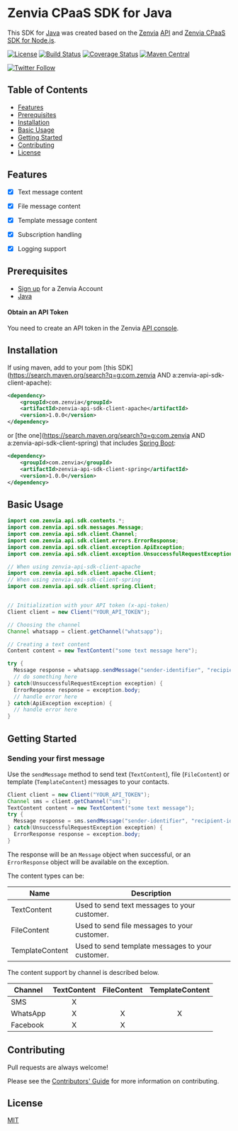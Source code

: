 # Zenvia CPaaS SDK for Java

This SDK for [Java](https://www.java.com/) was created based on the [Zenvia](https://www.zenvia.com/) [API](https://zenvia.github.io/zenvia-openapi-spec/) and
[Zenvia CPaaS SDK for Node.js](https://github.com/zenvia/zenvia-sdk-node).

[![License](https://img.shields.io/github/license/zenvia/zenvia-sdk-java.svg)](LICENSE.md)
[![Build Status](https://travis-ci.com/zenvia/zenvia-sdk-java.svg?branch=master)](https://travis-ci.com/zenvia/zenvia-sdk-java)
[![Coverage Status](https://coveralls.io/repos/github/zenvia/zenvia-sdk-java/badge.svg?branch=master)](https://coveralls.io/github/zenvia/zenvia-sdk-java?branch=master)
[![Maven Central](https://maven-badges.herokuapp.com/maven-central/com.zenvia/zenvia-api-sdk/badge.svg?style=flat-square)](https://maven-badges.herokuapp.com/maven-central/com.zenvia/zenvia-api-sdk/)

[![Twitter Follow](https://img.shields.io/twitter/follow/ZenviaMobile.svg?style=social)](https://twitter.com/intent/follow?screen_name=ZenviaMobile)



## Table of Contents

- [Features](#features)
- [Prerequisites](#prerequisites)
- [Installation](#installation)
- [Basic Usage](#basic-usage)
- [Getting Started](#getting-started)
- [Contributing](#contributing)
- [License](#license)



## Features

- [x] Text message content
- [x] File message content
- [x] Template message content
- [x] Subscription handling
- [x] Logging support



## Prerequisites

* [Sign up](https://www.zenvia.com/) for a Zenvia Account
* [Java](https://www.java.com/)



#### Obtain an API Token

You need to create an API token in the Zenvia [API console](https://app.zenvia.com/home/api).



## Installation
If using maven, add to your pom [this SDK](https://search.maven.org/search?q=g:com.zenvia AND a:zenvia-api-sdk-client-apache):

```xml
<dependency>
	<groupId>com.zenvia</groupId>
	<artifactId>zenvia-api-sdk-client-apache</artifactId>
	<version>1.0.0</version>
</dependency>
```


or [the one](https://search.maven.org/search?q=g:com.zenvia AND a:zenvia-api-sdk-client-spring) that includes [Spring Boot](https://spring.io/projects/spring-boot):

```xml
<dependency>
	<groupId>com.zenvia</groupId>
	<artifactId>zenvia-api-sdk-client-spring</artifactId>
	<version>1.0.0</version>
</dependency>
```



## Basic Usage

```Java
import com.zenvia.api.sdk.contents.*;
import com.zenvia.api.sdk.messages.Message;
import com.zenvia.api.sdk.client.Channel;
import com.zenvia.api.sdk.client.errors.ErrorResponse;
import com.zenvia.api.sdk.client.exception.ApiException;
import com.zenvia.api.sdk.client.exception.UnsuccessfulRequestException;

// When using zenvia-api-sdk-client-apache
import com.zenvia.api.sdk.client.apache.Client;
// When using zenvia-api-sdk-client-spring
import com.zenvia.api.sdk.client.spring.Client;


// Initialization with your API token (x-api-token)
Client client = new Client("YOUR_API_TOKEN");

// Choosing the channel
Channel whatsapp = client.getChannel("whatsapp");

// Creating a text content
Content content = new TextContent("some text message here");

try {
  Message response = whatsapp.sendMessage("sender-identifier", "recipient-identifier", content);
  // do something here
} catch(UnsuccessfulRequestException exception) {
  ErrorResponse response = exception.body;
  // handle error here
} catch(ApiException exception) {
  // handle error here
}
```


## Getting Started


### Sending your first message

Use the `sendMessage` method to send text (`TextContent`), file (`FileContent`) or template (`TemplateContent`) messages to your contacts.

```java
Client client = new Client("YOUR_API_TOKEN");
Channel sms = client.getChannel("sms");
TextContent content = new TextContent("some text message");
try {
  Message response = sms.sendMessage("sender-identifier", "recipient-identifier", content);
} catch(UnsuccessfulRequestException exception) {
  ErrorResponse response = exception.body;
}
```

The response will be an `Message` object when successful, or an `ErrorResponse` object will be
available on the exception.

The content types can be:

| Name            | Description |
|-----------------|-------------|
| TextContent     | Used to send text messages to your customer.
| FileContent     | Used to send file messages to your customer.
| TemplateContent | Used to send template messages to your customer.

The content support by channel is described below.

| Channel  | TextContent | FileContent | TemplateContent |
|----------|    :---:    |    :---:    |      :---:      |
| SMS      | X           |             |                 |
| WhatsApp | X           | X           | X               |
| Facebook | X           | X           |                 |



## Contributing

Pull requests are always welcome!

Please see the [Contributors' Guide](CONTRIBUTING.md) for more information on contributing.



## License

[MIT](LICENSE.md)
